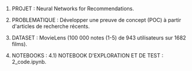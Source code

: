 1) PROJET : Neural Networks for Recommendations.



2) PROBLEMATIQUE : Développer une preuve de concept (POC) à partir d'articles de recherche récents.



3) DATASET : MovieLens (100 000 notes (1-5) de 943 utilisateurs sur 1682 films).



4) NOTEBOOKS :
4.1) NOTEBOOK D'EXPLORATION ET DE TEST : 2_code.ipynb.